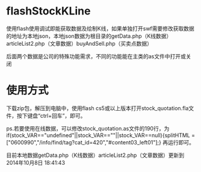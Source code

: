 flashStockKLine
===============

使用flash使用调试即能获取数据及绘制K线，如果单独打开swf需要修改获取数据的地址为本地json，本地json数据为根目录的getData.php（K线数据）articleList2.php（文章数据）buyAndSell.php（买卖点数据）

后面两个数据是公司的特殊功能需求，不同的功能能在主类的as文件中打开或关闭


使用方式
===============
下载zip包，解压到电脑中，使用flash cs5或以上版本打开stock_quotation.fla文件，按下键盘“ctrl+回车”，即可。


ps.若要使用在线数据，可以修改stock_quotation.as文件的190行，为
if(stock_VAR=="undefined"||stock_VAR==""||stock_VAR==null){splitHTML = ["0600990","/info/find/tag?cat_id=420","#content03_left01"];}
再运行即可。



目前本地数据getData.php（K线数据）articleList2.php（文章数据）更新到2014年10月8日 18:41:43
